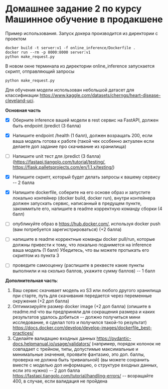 # Домашнее задание 2 по курсу Машинное обучение в продакшене

Пример использования. Запуск докера производится из директории с проектом

~~~
docker build -t server:v1 -f online_inference/Dockerfile .
docker run --rm -p 8000:8000 server:v1
python make_request.py 
~~~

В новом окне терминала из директории online_inference запускается скрипт, отправляющий запросы
~~~
python make_request.py 
~~~

Для обучения модели использован небольшой датасет для классификации https://www.kaggle.com/datasets/cherngs/heart-disease-cleveland-uci.

**Основная часть**

- [x] Оберните inference вашей модели в rest сервис на FastAPI, должен быть endpoint /predict (3 балла)
- [x] Напишите endpoint /health (1 балл), должен возращать 200, если ваша модель готова к работе (такой чек особенно актуален если делаете доп задание про скачивание из хранилища) 
- [ ] Напишите unit тест для /predict  (3 балла) (https://fastapi.tiangolo.com/tutorial/testing/, https://flask.palletsprojects.com/en/1.1.x/testing/)

- [x] Напишите скрипт, который будет делать запросы к вашему сервису -- 2 балла

- [x] Напишите dockerfile, соберите на его основе образ и запустите локально контейнер (docker build, docker run), внутри контейнера должен запускать сервис, написанный в предущем пункте, закоммитьте его, напишите в readme корректную команду сборки (4 балл)

- [ ] опубликуйте образ в https://hub.docker.com/, используя docker push (вам потребуется зарегистрироваться) (+2 балла)

- [ ] напишите в readme корректные команды docker pull/run, которые должны привести к тому, что локально поднимется на inference ваша модель (1 балл)
   Убедитесь, что вы можете протыкать его скриптом из пункта 3

- [ ] проведите самооценку (распишите в реквесте какие пункты выполнили и на сколько баллов, укажите сумму баллов) -- 1 балл

**Дополнительная часть**: 
1) Ваш сервис скачивает модель из S3 или любого другого хранилища при старте, путь для скачивания передается через переменные окружения (+2 доп балла)
2) Оптимизируйте размер docker image (+2 доп балла) (опишите в readme.md что вы предприняли для сокращения размера и каких результатов удалось добиться -- должно получиться мини исследование, я сделал тото и получился такой-то результат)
https://docs.docker.com/develop/develop-images/dockerfile_best-practices/
3) Сделайте валидацию входных данных https://pydantic-docs.helpmanual.io/usage/validators/
    (например, порядок колонок не совпадает с трейном, типы, допустимые максимальные и минимальные значения, проявите фантазию, это доп. баллы, проверка не должна быть тривиальной)  (вы можете сохранить вместе с моделью доп информацию, о структуре входных данных, если это нужно) -- 2 доп балла
https://fastapi.tiangolo.com/tutorial/handling-errors/ -- возращайте 400, в случае, если валидация не пройдена
